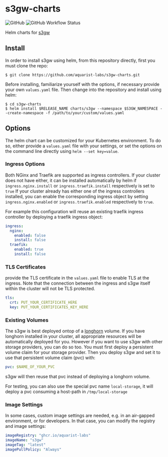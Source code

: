 # s3gw-charts

![GitHub](https://img.shields.io/github/license/aquarist-labs/s3gw-charts?style=for-the-badge)
![GitHub Workflow Status](https://img.shields.io/github/workflow/status/aquarist-labs/s3gw-charts/Lint%20and%20Test%20Charts?style=for-the-badge)

Helm charts for [s3gw](https://github.com/aquarist-labs/s3gw-core)

## Install

In order to install s3gw using helm, from this repository directly, first you
must clone the repo:

    $ git clone https://github.com/aquarist-labs/s3gw-charts.git

Before installing, familiarize yourself with the options, if necessary provide
your own `values.yaml` file.
Then change into the repository and install using helm:

    $ cd s3gw-charts
    $ helm install $RELEASE_NAME charts/s3gw --namespace $S3GW_NAMESPACE --create-namespace -f /path/to/your/custom/values.yaml

## Options

The helm chart can be customized for your Kubernetes environment. To do so,
either provide a `values.yaml` file with your settings, or set the options on
the command line directly using `helm --set key=value`.

### Ingress Options

Both NGinx and Traefik are supported as ingress controllers. If your cluster
does not have either, it can be installed automatically by helm if
`ingress.nginx.install` or `ingress.traefik.install` respectively is set to
`true`
If your cluster already has either one of the ingress controllers installed, you
can enable the corresponding ingress object by setting `ingress.nginx.enabled`
or `ingress.traefik.enabled` respectively to `true`.

For example this configuration will reuse an existing traefik ingress controller
by deploying a traefik ingress object:
```yaml
ingress:
  nginx:
    enabled: false
    install: false
  traefik:
    enabled: true
    install: false
```

### TLS Certificates

provide the TLS certificate in the `values.yaml` file to enable TLS at the
ingress.
Note that the connection between the ingress and s3gw itself within the cluster 
will not be TLS protected.

```yaml
tls:
  crt: PUT_YOUR_CERTIFICATE_HERE
  key: PUT_YOUR_CERTIFICATES_KEY_HERE
```

### Existing Volumes

The s3gw is best deployed ontop of a [longhorn](https://longhorn.io) volume. If
you have longhorn installed in your cluster, all appropriate resources will be
automatically deployed for you.
However if you want to use s3gw with other storage providers, you can do so too.
You must first deploy a persistent volume claim for your storage provider. Then
you deploy s3gw and set it to use that persistent volume claim (pvc) with:
```yaml
pvc: $NAME_OF_YOUR_PVC
```
s3gw will then reuse that pvc instead of deploying a longhorn volume.

For testing, you can also use the special pvc name `local-storage`, it will
deploy a pvc consuming a host-path in `/tmp/local-storage`

### Image Settings

In some cases, custom image settings are needed, e.g. in an air-gapped
environment, or for developers. In that case, you can modify the registry and
image settings:
```yaml
imageRegistry: "ghcr.io/aquarist-labs"
imageName: "s3gw"
imageTag: "latest"
imagePullPolicy: "Always"
```
